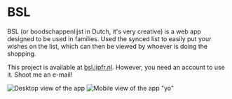 # BSL

BSL (or boodschappenlijst in Dutch, it's very creative) is a web app designed to be used in families. Used the synced list to easily put your wishes on the list, which can then be viewed by whoever is doing the shopping.

This project is available at [bsl.jipfr.nl](bsl.jipfr.nl). However, you need an account to use it. Shoot me an e-mail!

![Desktop view of the app](/assets/projects/bsl-2.png)
![Mobile view of the app "yo"](/assets/projects/bsl.png)
